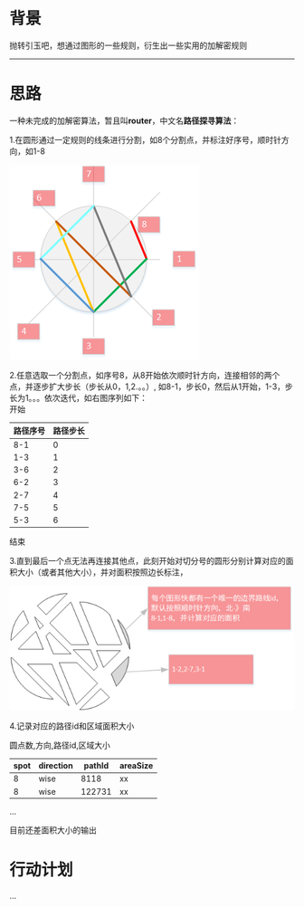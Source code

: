 # 背景
抛转引玉吧，想通过图形的一些规则，衍生出一些实用的加解密规则

****
# 思路
一种未完成的加解密算法，暂且叫**router**，中文名**路径探寻算法**：

1.在圆形通过一定规则的线条进行分割，如8个分割点，并标注好序号，顺时针方向，如1-8

![思考1](https://github.com/vigorSmith/router/blob/master/sources/think1.png)

2.任意选取一个分割点，如序号8，从8开始依次顺时针方向，连接相邻的两个点，并逐步扩大步长（步长从0，1,2.。。）,
如8-1，步长0，然后从1开始，1-3，步长为1。。。依次迭代，如右图序列如下：<br/>
开始

 路径序号 | 路径步长 
---- | ----- 
 8-1|0 
 1-3|1 
 3-6|2 
 6-2|3 
 2-7|4 
 7-5|5 
 5-3|6 

结束

3.直到最后一个点无法再连接其他点，此刻开始对切分号的圆形分别计算对应的面积大小（或者其他大小），并对面积按照边长标注，

![思考2](https://github.com/vigorSmith/router/blob/master/sources/think2.png)

4.记录对应的路径id和区域面积大小

圆点数,方向,路径id,区域大小

 spot|direction|pathId|areaSize 
---- | -----  | -----  | ----- 
 8|wise|8118|xx 
 8|wise|122731|xx 
...

目前还差面积大小的输出

# 行动计划
...
